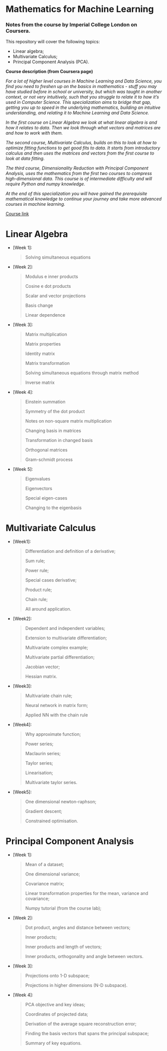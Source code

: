 # Mathematics for Machine Learning

### Notes from the course by Imperial College London on Coursera.

This repository will cover the following topics:

- Linear algebra;
- Multivariate Calculus;
- Principal Component Analysis (PCA).

**Course description (from Coursera page)**

*For a lot of higher level courses in Machine Learning and Data Science, you find you need to freshen up on the basics in mathematics - stuff you may have studied before in school or university, but which was taught in another context, or not very intuitively, such that you struggle to relate it to how it’s used in Computer Science. This specialization aims to bridge that gap, getting you up to speed in the underlying mathematics, building an intuitive understanding, and relating it to Machine Learning and Data Science.*

*In the first course on Linear Algebra we look at what linear algebra is and how it relates to data. Then we look through what vectors and matrices are and how to work with them.*

*The second course, Multivariate Calculus, builds on this to look at how to optimize fitting functions to get good fits to data. It starts from introductory calculus and then uses the matrices and vectors from the first course to look at data fitting.*

*The third course, Dimensionality Reduction with Principal Component Analysis, uses the mathematics from the first two courses to compress high-dimensional data. This course is of intermediate difficulty and will require Python and numpy knowledge.*

*At the end of this specialization you will have gained the prerequisite mathematical knowledge to continue your journey and take more advanced courses in machine learning.*

[Course link](https://www.coursera.org/specializations/mathematics-machine-learning)


# Linear Algebra

- [Week 1]: 

  > Solving simultaneous equations

- [Week 2]:

  > Modulus e inner products
  >
  > Cosine e dot products
  >
  > Scalar and vector projections
  >
  > Basis change
  >
  > Linear dependence

- [Week 3]: 

  > Matrix multiplication
  >
  > Matrix properties
  >
  > Identity matrix 
  >
  > Matrix transformation
  >
  > Solving simultaneous equations through matrix method
  >
  > Inverse matrix

- [Week 4]: 

  > Einstein summation
  >
  > Symmetry of the dot product
  >
  > Notes on non-square matrix multiplication
  >
  > Changing basis in matrices
  >
  > Transformation in changed basis
  >
  > Orthogonal matrices
  >
  > Gram-schmidt process

- [Week 5]:

  > Eigenvalues
  >
  > Eigenvectors
  >
  > Special eigen-cases
  >
  > Changing to the eigenbasis



# Multivariate Calculus

- [Week1]: 

  > Differentiation and definition of a derivative;
  >
  > Sum rule;
  >
  > Power rule;
  >
  > Special cases derivative;
  >
  > Product rule;
  >
  > Chain rule;
  >
  > All around application.
  >
  > 

- [Week2]:

  > Dependent and independent variables;
  >
  > Extension to multivariate differentiation;
  >
  > Multivariate complex example;
  >
  > Multivariate partial differentiation;
  >
  > Jacobian vector;
  >
  > Hessian matrix.

- [Week3]:

  > Multivariate chain rule;
  >
  > Neural network in matrix form;
  >
  > Applied NN with the chain rule
  
- [Week4]:

  > Why approximate function;
  >
  > Power series;
  >
  > Maclaurin series;
  >
  > Taylor series;
  >
  > Linearisation;
  >
  > Multivariate taylor series.
  
- [Week5]:

  > One dimensional newton-raphson;
  >
  > Gradient descent;
  >
  > Constrained optimisation.
  
# Principal Component Analysis
  
- [Week 1]:
  > Mean of a dataset;
  >
  > One dimensional variance;
  >
  > Covariance matrix;
  >
  > Linear transformation properties for the mean, variance and covariance;
  >
  > Numpy tutorial (from the course lab);
  >
  > 
- [Week 2]:
  > Dot product, angles and distance between vectors;
  >
  > Inner products;
  >
  > Inner products and length of vectors;
  >
  > Inner products, orthogonality and angle between vectors.
  > 
- [Week 3]:
  > Projections onto 1-D subspace;
  >
  > Projections in higher dimensions (N-D subspace).
  > 
- [Week 4]:
  > PCA objective and key ideas;
  >
  > Coordinates of projected data;
  >
  > Derivation of the average square reconstruction error;
  >
  > Finding the basis vectors that spans the principal subspace;
  >
  > Summary of key equations.

